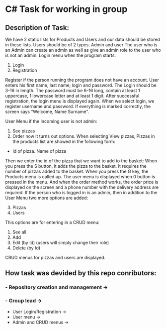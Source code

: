 # C# Task for working in group

## Description of Task:

We have 2 static lists for Products and Users and our data should be stored in these lists.
Users should be of 2 types.
Admin and user
The user who is an Admin can create an admin as well as give an admin role to the user who is not an admin.
Login menu when the program starts:

1. Login
2. Registration

Register if the person running the program does not have an account.
User enters his first name, last name, login and password. The Login should be 3-16 in length.
The password must be 6-16 long, contain at least 1 uppercase, 1 lowercase letter and at least 1 digit.
After successful registration, the login menu is displayed again.
When we select login, we register username and password. If everything is marked correctly, the screen says “Welcome, Name Surname”.

User Menu if the incoming user is not admin:

1. See pizzas
2. Order now
it turns out options.
When selecting View pizzas,  Pizzas in the products list are showed in the following form:

- Id of pizza. Name of pizza

Then we enter the id of the pizza that we want to add to the basket:
When you press the S button, it adds the pizza to the basket.
It requires the number of pizzas added to the basket.
When you press the G key, the Products menu is called up.
The user menu is displayed when  0 button is pressed in the menu.
And when the order method works, the order price is displayed on the screen and a phone number with the delivery address are required.
If the person who is logged in is an admin, then in addition to the User Menu two more options are added:

3. Pizzas
4. Users
   
This options are for entering in a CRUD menu:

1. See all
2. Add
3. Edit (by Id) (users will simply change their role)
4. Delete (by Id)

CRUD menus for pizzas and users are displayed.

## How task was devided by this repo conributors:
 ### - Repository creation and management ->
 ### - Group lead -> 
 - User Login/Registration ->
 - User menu ->
 - Admin and CRUD menus ->
 
